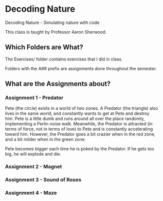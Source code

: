 # Decoding Nature
Decoding Nature - Simulating nature with code

This class is taught by Professor Aaron Sherwood.

## Which Folders are What?
The Exercises/ folder contains exercises that I did in class.

Folders with the A## prefix are assignments done throughout the semester.

## What are the Assignments about?
### Assignment 1 - Predator
Pete (the circle) exists in a world of two zones. A Predator (the triangle) also lives in the same world, and constantly wants to get at Pete and destroy him. Pete is a little dumb and runs around all over the place randomly, implementing a Perlin noise walk. Meanwhile, the Predator is attracted (in terms of force, not in terms of love) to Pete and is constantly accelerating toward him. However, the Predator goes a bit crazier when in the red zone, and a bit milder when in the green zone.

Pete becomes bigger each time he is poked by the Predator. If he gets too big, he will explode and die.
### Assignment 2 - Magnet
### Assignment 3 - Sound of Roses
### Assignment 4 - Maze